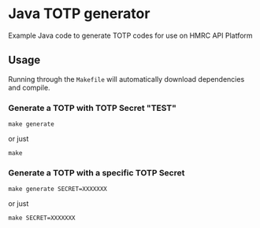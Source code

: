 # Java TOTP generator

Example Java code to generate TOTP codes for use on HMRC API Platform

## Usage

Running through the `Makefile` will automatically download dependencies and compile.

### Generate a TOTP with TOTP Secret "TEST"
```
make generate
```
or just
```
make
```

### Generate a TOTP with a specific TOTP Secret
```
make generate SECRET=XXXXXXX
```
or just
```
make SECRET=XXXXXXX
```
